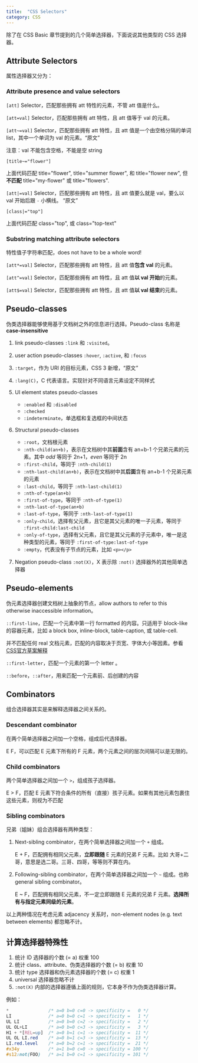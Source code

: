 ```yaml
---
title:  "CSS Selectors"
category: CSS
---
```

除了在 CSS Basic 章节提到的几个简单选择器，下面说说其他类型的 CSS 选择器。

## Attribute Selectors

属性选择器又分为：

### Attribute presence and value selectors

`[att]` Selector，匹配那些拥有 att 特性的元素，不管 att 值是什么。

`[att=val]` Selector，匹配那些拥有 att 特性，且 att 值等于 val 的元素。
 
`[att~=val]` Selector，匹配那些拥有 att 特性，且 att 值是一个由空格分隔的单词 list，其中一个单词为 val 的元素。<q title="Represents an element with the att attribute whose value is a whitespace-separated list of words, one of which is exactly &quot;val&quot;。">原文</q>

<!--more-->

注意：val 不能包含空格，不能是空 string

    [title~="flower"]

上面代码匹配 title="flower", title="summer flower", 和 title="flower new", 但**不匹配** title="my-flower" 或 title="flowers".

`[att|=val]` Selector，匹配那些拥有 att 特性，且 att 值要么就是 val，要么以 val 开始后跟 `-` 小横线。 <q title="Represents an element with the att attribute, its value either being exactly &quot;val&quot; or beginning with &quot;val&quot; immediately followed by &quot;-&quot;">原文</q>

    [class|="top"]  

上面代码匹配 class="top", 或 class="top-text"

### Substring matching attribute selectors 

特性值子字符串匹配，does not have to be a whole word! 

`[att*=val]` Selector，匹配那些拥有 att 特性，且 att 值**包含 val** 的元素。

`[att^=val]` Selector，匹配那些拥有 att 特性，且 att 值**以 val 开始**的元素。

`[att$=val]` Selector，匹配那些拥有 att 特性，且 att 值**以 val 结束**的元素。

## Pseudo-classes

伪类选择器能够使用基于文档树之外的信息进行选择。Pseudo-class 名称是 **case-insensitive**

1. link pseudo-classes `:link` 和 `:visited`。
2. user action pseudo-classes `:hover`, `:active`, 和 `:focus`
3. `:target`，作为 URI 的目标元素，CSS 3 新增，<q title="Some URIs refer to a location within a resource. This kind of URI ends with a &quot;number sign&quot; (#) followed by an anchor identifier (called the fragment identifier)">原文</q>
4. `:lang(C)`，C 代表语言。实现针对不同语言元素设定不同样式
5. UI element states pseudo-classes

    + `:enabled` 和 `:disabled`
    + `:checked`
    + `:indeterminate`，单选框和复选框的中间状态

6. Structural pseudo-classes

    + `:root`，文档根元素
    + `:nth-child(an+b)`，表示在文档树中其**前面**含有 an+b-1 个兄弟元素的元素。其中 _odd_ 等同于 2n+1，_even_ 等同于 2n
    + `:first-child`，等同于 `:nth-child(1)`
    + `:nth-last-child(an+b)`，表示在文档树中其**后面**含有 an+b-1 个兄弟元素的元素
    + `:last-child`，等同于 `:nth-last-child(1)`
    + `:nth-of-type(an+b)`
    + `:first-of-type`，等同于 `:nth-of-type(1)`
    + `:nth-last-of-type(an+b)`
    + `:last-of-type`，等同于 `:nth-last-of-type(1)`
    + `:only-child`，选择有父元素，且它是其父元素的唯一子元素，等同于 `:first-child:last-child`
    + `:only-of-type`，选择有父元素，且它是其父元素的子元素中，唯一是这种类型的元素，等同于 `:first-of-type:last-of-type`
    + `:empty`，代表没有子节点的元素，比如 `<p></p>`

7. Negation pseudo-class `:not(X)`，X 表示除 `:not()` 选择器外的其他简单选择器

## Pseudo-elements

伪元素选择器创建文档树上抽象的节点，allow authors to refer to this otherwise inaccessible information。

`::first-line`，匹配一个元素中第一行 formatted 的内容。只适用于 block-like 的容器元素，比如 a block box, inline-block, table-caption, 或 table-cell.

并不匹配任何 real 文档元素，匹配的内容取决于页宽、字体大小等因素。参看<a href="https://drafts.csswg.org/selectors-3/#type-selectors" target="_blank">CSS官方草案解释</a>

`::first-letter`，匹配一个元素的第一个 letter 。

`::before`，`::after`，用来匹配一个元素前、后创建的内容

## Combinators

组合选择器其实是来解释选择器之间关系的。

### Descendant combinator

在两个简单选择器之间加一个空格，组成后代选择器。

E F，可以匹配 E 元素下所有的 F 元素，<span class="t-blue">两个元素之间的层次间隔可以是无限的</span>。

### Child combinators

两个简单选择器之间加一个 `>`，组成孩子选择器。

E &gt; F，匹配 E 元素下符合条件的所有（直接）孩子元素。<span class="t-blue">如果有其他元素包裹住这些元素，则视为不匹配</span>

### Sibling combinators

兄弟（姐妹）组合选择器有两种类型：

1. Next-sibling combinator，在两个简单选择器之间加一个 `+` 组成。

    E + F，匹配拥有相同父元素，**立即跟随** E 元素的兄弟 F 元素。比如 大哥+二哥，意思是选二哥。三哥、四哥，等等则不算在内。

2. Following-sibling combinator，在两个简单选择器之间加一个 `~` 组成。也称 general sibling combinator。

    E ~ F，匹配拥有相同父元素，不一定立即跟随 E 元素的兄弟 F 元素。**选择所有与指定元素同级的元素**。

以上两种情况在考虑元素 adjacency 关系时，non-element nodes (e.g. text between elements) 都忽略不计。

## 计算选择器特殊性

1. 统计 ID 选择器的个数 (= a) 权重 100
2. 统计 class、attribute、伪类选择器的个数 (= b) 权重 10
3. 统计 type 选择器和伪元素选择器的个数 (= c) 权重 1
4. universal 选择器忽略不计
5. `:not(X)` 内部的选择器遵循上面的规则，它本身不作为伪类选择器计算。

例如：

```css
*               /* a=0 b=0 c=0 -> specificity =   0 */
LI              /* a=0 b=0 c=1 -> specificity =   1 */
UL LI           /* a=0 b=0 c=2 -> specificity =   2 */
UL OL+LI        /* a=0 b=0 c=3 -> specificity =   3 */
H1 + *[REL=up]  /* a=0 b=1 c=1 -> specificity =  11 */
UL OL LI.red    /* a=0 b=1 c=3 -> specificity =  13 */
LI.red.level    /* a=0 b=2 c=1 -> specificity =  21 */
#x34y           /* a=1 b=0 c=0 -> specificity = 100 */
#s12:not(FOO)   /* a=1 b=0 c=1 -> specificity = 101 */
```
